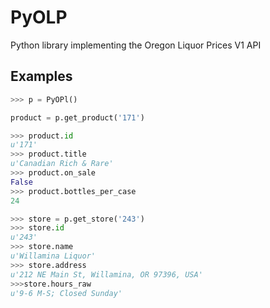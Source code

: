 PyOLP
=====

Python library implementing the Oregon Liquor Prices V1 API

## Examples

```python
>>> p = PyOPl()

product = p.get_product('171')

>>> product.id
u'171'
>>> product.title
u'Canadian Rich & Rare'
>>> product.on_sale
False
>>> product.bottles_per_case
24

>>> store = p.get_store('243')
>>> store.id
u'243'
>>> store.name
u'Willamina Liquor'
>>> store.address
u'212 NE Main St, Willamina, OR 97396, USA'
>>>store.hours_raw
u'9-6 M-S; Closed Sunday'
```
